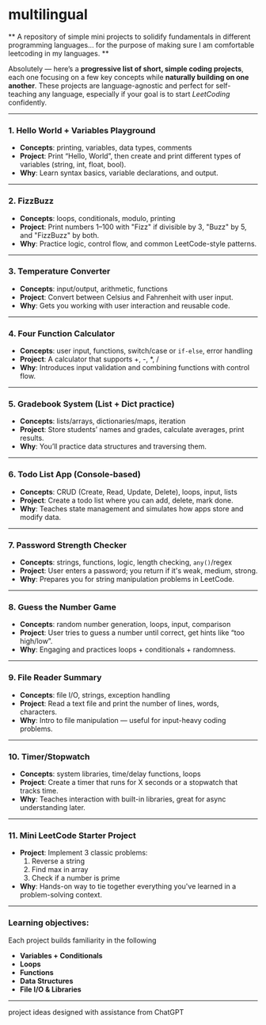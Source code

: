 # multilingual
** A repository of simple mini projects to solidify fundamentals in different programming languages... for the purpose of making sure I am comfortable leetcoding in my languages. **

Absolutely — here’s a **progressive list of short, simple coding projects**, each one focusing on a few key concepts while **naturally building on one another**. These projects are language-agnostic and perfect for self-teaching any language, especially if your goal is to start *LeetCoding* confidently.

---

### **1. Hello World + Variables Playground**
- **Concepts**: printing, variables, data types, comments
- **Project**: Print “Hello, World”, then create and print different types of variables (string, int, float, bool).
- **Why**: Learn syntax basics, variable declarations, and output.

---

### **2. FizzBuzz**
- **Concepts**: loops, conditionals, modulo, printing
- **Project**: Print numbers 1–100 with "Fizz" if divisible by 3, "Buzz" by 5, and "FizzBuzz" by both.
- **Why**: Practice logic, control flow, and common LeetCode-style patterns.

---

### **3. Temperature Converter**
- **Concepts**: input/output, arithmetic, functions
- **Project**: Convert between Celsius and Fahrenheit with user input.
- **Why**: Gets you working with user interaction and reusable code.

---

### **4. Four Function Calculator**
- **Concepts**: user input, functions, switch/case or `if-else`, error handling
- **Project**: A calculator that supports +, -, *, /
- **Why**: Introduces input validation and combining functions with control flow.

---

### **5. Gradebook System (List + Dict practice)**
- **Concepts**: lists/arrays, dictionaries/maps, iteration
- **Project**: Store students’ names and grades, calculate averages, print results.
- **Why**: You’ll practice data structures and traversing them.

---

### **6. Todo List App (Console-based)**
- **Concepts**: CRUD (Create, Read, Update, Delete), loops, input, lists
- **Project**: Create a todo list where you can add, delete, mark done.
- **Why**: Teaches state management and simulates how apps store and modify data.

---

### **7. Password Strength Checker**
- **Concepts**: strings, functions, logic, length checking, `any()`/regex
- **Project**: User enters a password; you return if it's weak, medium, strong.
- **Why**: Prepares you for string manipulation problems in LeetCode.

---

### **8. Guess the Number Game**
- **Concepts**: random number generation, loops, input, comparison
- **Project**: User tries to guess a number until correct, get hints like “too high/low”.
- **Why**: Engaging and practices loops + conditionals + randomness.

---

### **9. File Reader Summary**
- **Concepts**: file I/O, strings, exception handling
- **Project**: Read a text file and print the number of lines, words, characters.
- **Why**: Intro to file manipulation — useful for input-heavy coding problems.

---

### **10. Timer/Stopwatch**
- **Concepts**: system libraries, time/delay functions, loops
- **Project**: Create a timer that runs for X seconds or a stopwatch that tracks time.
- **Why**: Teaches interaction with built-in libraries, great for async understanding later.

---

### 11. Mini LeetCode Starter Project
- **Project**: Implement 3 classic problems:  
  1. Reverse a string  
  2. Find max in array  
  3. Check if a number is prime  
- **Why**: Hands-on way to tie together everything you've learned in a problem-solving context.

---

### Learning objectives:
Each project builds familiarity in the following
- **Variables + Conditionals**
- **Loops**
- **Functions** 
- **Data Structures** 
- **File I/O & Libraries** 

---
project ideas designed with assistance from ChatGPT
